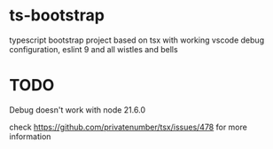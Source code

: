 # ts-bootstrap

typescript bootstrap project based on tsx with working vscode debug configuration, eslint 9 and all wistles and bells

# TODO

Debug doesn't work with node 21.6.0

check https://github.com/privatenumber/tsx/issues/478 for more information
